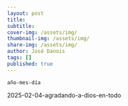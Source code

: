```yaml
---
layout: post
title: 
subtitle: 
cover-img: /assets/img/
thumbnail-img: /assets/img/ 
share-img: /assets/img/
author: José Danois
tags: []
published: true
---
```


    año-mes-día
2025-02-04-agradando-a-dios-en-todo
<!--stackedit_data:
eyJoaXN0b3J5IjpbMTAxMTgyNzUxMiwxMzA1MjQzMTkyLC0xNj
cxMDc2MjY4XX0=
-->